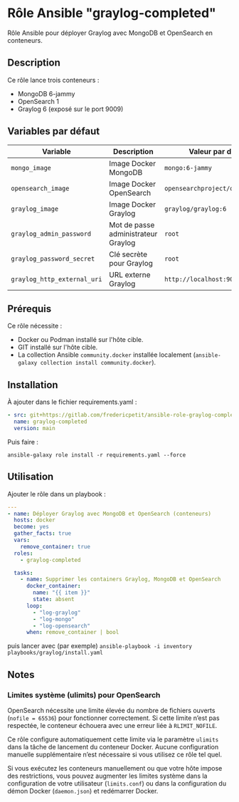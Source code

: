# Rôle Ansible "graylog-completed"

Rôle Ansible pour déployer Graylog avec MongoDB et OpenSearch en conteneurs.

## Description

Ce rôle lance trois conteneurs :
- MongoDB 6-jammy
- OpenSearch 1
- Graylog 6 (exposé sur le port 9009)

## Variables par défaut

| Variable                    | Description                         | Valeur par défaut                |
|-----------------------------|-------------------------------------|----------------------------------|
| `mongo_image`               | Image Docker MongoDB                | `mongo:6-jammy`                  |
| `opensearch_image`          | Image Docker OpenSearch             | `opensearchproject/opensearch:1` |
| `graylog_image`             | Image Docker Graylog                | `graylog/graylog:6`              |
| `graylog_admin_password`    | Mot de passe administrateur Graylog | `root`                           |
| `graylog_password_secret`   | Clé secrète pour Graylog            | `root`                           |
| `graylog_http_external_uri` | URL externe Graylog                 | `http://localhost:9009/`         |

## Prérequis

Ce rôle nécessite :
- Docker ou Podman installé sur l'hôte cible.
- GIT installé sur l'hôte cible.
- La collection Ansible `community.docker` installée localement (`ansible-galaxy collection install community.docker`).

## Installation

À ajouter dans le fichier requirements.yaml :

```yaml
- src: git+https://gitlab.com/fredericpetit/ansible-role-graylog-completed.git
  name: graylog-completed
  version: main
```

Puis faire :

`ansible-galaxy role install -r requirements.yaml --force`

## Utilisation

Ajouter le rôle dans un playbook :

```yaml
---
- name: Déployer Graylog avec MongoDB et OpenSearch (conteneurs)
  hosts: docker
  become: yes
  gather_facts: true
  vars:
    remove_container: true
  roles:
    - graylog-completed

  tasks:
    - name: Supprimer les containers Graylog, MongoDB et OpenSearch
      docker_container:
        name: "{{ item }}"
        state: absent
      loop:
        - "log-graylog"
        - "log-mongo"
        - "log-opensearch"
      when: remove_container | bool
```

puis lancer avec (par exemple) `ansible-playbook -i inventory playbooks/graylog/install.yaml`

## Notes

### Limites système (ulimits) pour OpenSearch

OpenSearch nécessite une limite élevée du nombre de fichiers ouverts (`nofile = 65536`) pour fonctionner correctement. Si cette limite n’est pas respectée, le conteneur échouera avec une erreur liée à `RLIMIT_NOFILE`.

Ce rôle configure automatiquement cette limite via le paramètre `ulimits` dans la tâche de lancement du conteneur Docker. Aucune configuration manuelle supplémentaire n’est nécessaire si vous utilisez ce rôle tel quel.

Si vous exécutez les conteneurs manuellement ou que votre hôte impose des restrictions, vous pouvez augmenter les limites système dans la configuration de votre utilisateur (`limits.conf`) ou dans la configuration du démon Docker (`daemon.json`) et redémarrer Docker.